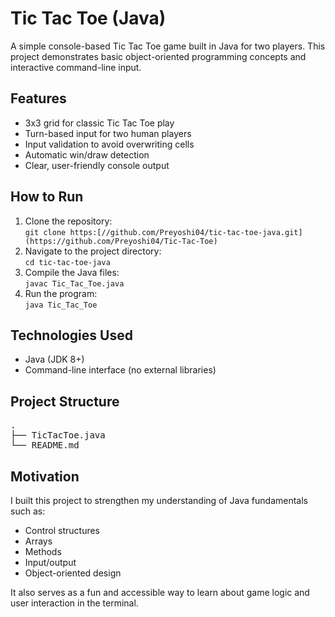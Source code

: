 <h1>Tic Tac Toe (Java)</h1>

<p>A simple console-based Tic Tac Toe game built in Java for two players. This project demonstrates basic object-oriented programming concepts and interactive command-line input.</p>

<h2>Features</h2>
<ul>
  <li>3x3 grid for classic Tic Tac Toe play</li>
  <li>Turn-based input for two human players</li>
  <li>Input validation to avoid overwriting cells</li>
  <li>Automatic win/draw detection</li>
  <li>Clear, user-friendly console output</li>
</ul>

<h2>How to Run</h2>
<ol>
  <li>Clone the repository:<br>
    <code>git clone https:[//github.com/Preyoshi04/tic-tac-toe-java.git](https://github.com/Preyoshi04/Tic-Tac-Toe)</code>
  </li>
  <li>Navigate to the project directory:<br>
    <code>cd tic-tac-toe-java</code>
  </li>
  <li>Compile the Java files:<br>
    <code>javac Tic_Tac_Toe.java</code>
  </li>
  <li>Run the program:<br>
    <code>java Tic_Tac_Toe</code>
  </li>
</ol>

<h2>Technologies Used</h2>
<ul>
  <li>Java (JDK 8+)</li>
  <li>Command-line interface (no external libraries)</li>
</ul>

<h2>Project Structure</h2>
<pre>
.
├── TicTacToe.java
└── README.md
</pre>

<h2>Motivation</h2>
<p>I built this project to strengthen my understanding of Java fundamentals such as:</p>
<ul>
  <li>Control structures</li>
  <li>Arrays</li>
  <li>Methods</li>
  <li>Input/output</li>
  <li>Object-oriented design</li>
</ul>
<p>It also serves as a fun and accessible way to learn about game logic and user interaction in the terminal.</p>


